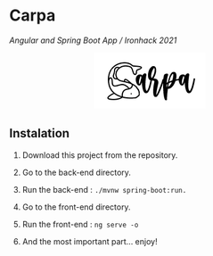 # Carpa

_Angular and Spring Boot App / Ironhack 2021_

<div align="center">
  <img src="./Images/Logo.png" alt="CarpaLogo" width="200" height="100">
</div align="center">

## Instalation

1. Download this project from the repository.

2. Go to the back-end directory.

3. Run the back-end : `./mvnw spring-boot:run.`

4. Go to the front-end directory.

5. Run the front-end : `ng serve -o`

6. And the most important part... enjoy!
